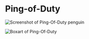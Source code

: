 # Ping-of-Duty


![Screenshot of Ping-Of-Duty penguin](https://raw.githubusercontent.com/HollandHards/Ping-of-Duty/de38a1b015cdb1fe962c5dccc38b57a3d85cf534/ping-of-duty_logo.png?token=GHSAT0AAAAAADKIWUIPG5NZWJWEQ7ER2TGC2FVI5VQ)

![Boxart of Ping-Of-Duty](https://raw.githubusercontent.com/HollandHards/Ping-of-Duty/refs/heads/main/ping-of-duty_boxart.png?token=GHSAT0AAAAAADKIWUIOKB24ZYASEVMA4O422FVJOKQ)
